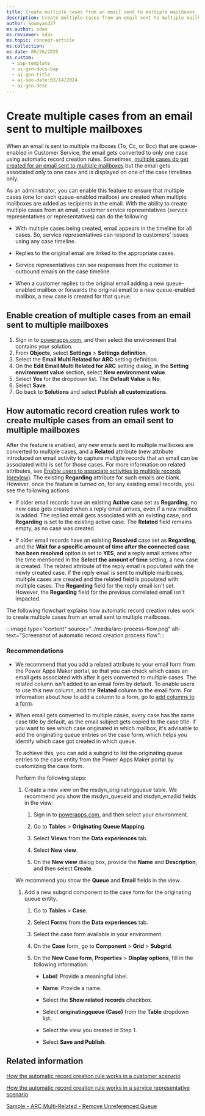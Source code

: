 ```yaml
---
title: Create multiple cases from an email sent to multiple mailboxes 
description: Create multiple cases from an email sent to multiple mailboxes to improve the efficiency and response times of service representatives.
author: Soumyasd27
ms.author: sdas
ms.reviewer: sdas
ms.topic: concept-article
ms.collection:
ms.date: 06/26/2025
ms.custom:
  - bap-template
  - ai-gen-docs-bap
  - ai-gen-title
  - ai-seo-date:03/14/2024
  - ai-gen-desc
---
```



# Create multiple cases from an email sent to multiple mailboxes

When an email is sent to multiple mailboxes (To, Cc, or Bcc) that are queue-enabled in Customer Service, the email gets converted to only one case using automatic record creation rules. Sometimes, [multiple cases do get created for an email sent to multiple mailboxes](arc-faqs.md#why-do-multiple-cases-get-created-from-a-single-email) but the email gets associated only to one case and is displayed on one of the case timelines only.

As an administrator, you can enable this feature to ensure that multiple cases (one for each queue-enabled mailbox) are created when multiple mailboxes are added as recipients in the email. With the ability to create multiple cases from an email, customer service representatives (service representatives or representatives) can do the following:

- With multiple cases being created, email appears in the timeline for all cases. So, service representatives can respond to customers’ issues using any case timeline.

- Replies to the original email are linked to the appropriate cases.  

- Service representatives can see responses from the customer to outbound emails on the case timeline.

- When a customer replies to the original email adding a new queue-enabled mailbox or forwards the original email to a new queue-enabled mailbox, a new case is created for that queue.

## Enable creation of multiple cases from an email sent to multiple mailboxes

1. Sign in to [powerapps.com](https://make.powerapps.com), and then select the environment that contains your solution.
1. From **Objects**, select **Settings** > **Settings definition**.
1. Select the **Email Multi Related for ARC** setting definition.
1. On the **Edit Email Multi Related for ARC** setting dialog, in the **Setting environment value** section, select **New environment value**.
1. Select **Yes** for the dropdown list. The **Default Value** is **No**.
1. Select **Save**.
1. Go back to **Solutions** and select **Publish all customizations**.

## How automatic record creation rules work to create multiple cases from an email sent to multiple mailboxes

After the feature is enabled, any new emails sent to multiple mailboxes are converted to multiple cases, and a **Related** attribute (new attribute introduced on email activity to capture multiple records that an email can be associated with) is set for those cases. For more information on related attributes, see [Enable users to associate activities to multiple records (preview)](/power-apps/maker/data-platform/types-of-entities#enable-users-to-associate-activities-to-multiple-records-preview). The existing **Regarding** attribute for such emails are blank. However, once the feature is turned on, for any existing email records, you see the following actions:

- If older email records have an existing **Active** case set as **Regarding**, no new case gets created when a reply email arrives, even if a new mailbox is added. The replied email gets associated with an existing case, and **Regarding** is set to the existing active case. The **Related** field remains empty, as no case was created.  

- If older email records have an existing **Resolved** case set as **Regarding**, and the **Wait for a specific amount of time after the connected case has been resolved** option is set to **YES**, and a reply email arrives after the time mentioned in the **Select the amount of time** setting, a new case is created. The related attribute of the reply email is populated with the newly created case. If the reply email is sent to multiple mailboxes, multiple cases are created and the related field is populated with multiple cases. The **Regarding** field for the reply email isn't set. However, the **Regarding** field for the previous correlated email isn't impacted.

The following flowchart explains how automatic record creation rules work to create multiple cases from an email sent to multiple mailboxes.

:::image type="content" source="../media/arc-process-flow.png" alt-text="Screenshot of automatic record creation process flow":::

### Recommendations

- We recommend that you add a related attribute to your email form from the Power Apps Maker portal, so that you can check which cases an email gets associated with after it gets converted to multiple cases. The related column isn't added to an email form by default. To enable users to use this new column, add the **Related** column to the email form. For information about how to add a column to a form, go to [add columns to a form](/power-apps/maker/model-driven-apps/add-move-or-delete-fields-on-form).

- When email gets converted to multiple cases, every case has the same case title by default, as the email subject gets copied to the case title. If you want to see which case originated in which mailbox, it's advisable to add the originating queue entries on the case form, which helps you identify which case got created in which queue.

    To achieve this, you can add a subgrid to list the originating queue entries to the case entity from the Power Apps Maker portal by customizing the case form.

    Perform the following steps:

    1. Create a new view on the msdyn_originatingqueue table. We recommend you show the msdyn_queueid and msdyn_emailid fields in the view.  

       1. Sign in to [powerapps.com](https://make.powerapps.com), and then select your environment.  
    
       1. Go to **Tables** > **Originating Queue Mapping**.  
        
       1. Select **Views** from the **Data experiences** tab.  
        
       1. Select **New view**.
    
       1. On the **New view** dialog box, provide the **Name** and **Description**, and then select **Create**.
  
    We recommend you show the **Queue** and **Email** fields in the view.

    1. Add a new subgrid component to the case form for the originating queue entity.

       1. Go to **Tables** > **Case**.
    
       1. Select **Forms** from the **Data experiences** tab.
    
       1. Select the case form available in your environment.
    
       1. On the **Case** form, go to **Component** > **Grid** > **Subgrid**.  
    
       1. On the **New Case form**, **Properties** > **Display options**, fill in the following information:  

          - **Label**: Provide a meaningful label.
        
          - **Name**: Provide a name.  
        
          - Select the **Show related records** checkbox.  
        
          - Select **originatingqueue (Case)** from the **Table** dropdown list.  
        
          - Select the view you created in Step 1.  
        
          - Select **Save and Publish**.

## Related information

[How the automatic record creation rule works in a customer scenario](arc-customer-scenario.md#how-the-automatic-record-creation-rule-works-in-a-customer-scenario)

[How the automatic record creation rule works in a service representative scenario](arc-agent-scenario.md#how-the-automatic-record-creation-rule-works-in-a-service-representative-scenario)

[Sample - ARC Multi-Related - Remove Unreferenced Queue](sample-arc-multiple-cases.md#sample---arc-multi-related---remove-unreferenced-queue)
